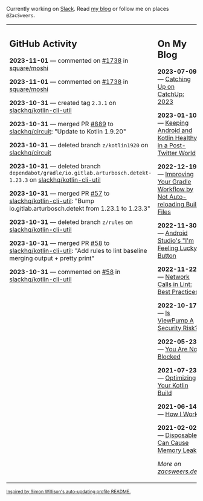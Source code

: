 Currently working on [Slack](https://slack.com/). Read [my blog](https://zacsweers.dev/) or follow me on places `@ZacSweers`.

<table><tr><td valign="top" width="60%">

## GitHub Activity
<!-- githubActivity starts -->
**2023-11-01** — commented on [#1738](https://github.com/square/moshi/issues/1738#issuecomment-1789964921) in [square/moshi](https://github.com/square/moshi)

**2023-11-01** — commented on [#1738](https://github.com/square/moshi/issues/1738#issuecomment-1789610888) in [square/moshi](https://github.com/square/moshi)

**2023-10-31** — created tag `2.3.1` on [slackhq/kotlin-cli-util](https://github.com/slackhq/kotlin-cli-util)

**2023-10-31** — merged PR [#889](https://github.com/slackhq/circuit/pull/889) to [slackhq/circuit](https://github.com/slackhq/circuit): "Update to Kotlin 1.9.20"

**2023-10-31** — deleted branch `z/kotlin1920` on [slackhq/circuit](https://github.com/slackhq/circuit)

**2023-10-31** — deleted branch `dependabot/gradle/io.gitlab.arturbosch.detekt-1.23.3` on [slackhq/kotlin-cli-util](https://github.com/slackhq/kotlin-cli-util)

**2023-10-31** — merged PR [#57](https://github.com/slackhq/kotlin-cli-util/pull/57) to [slackhq/kotlin-cli-util](https://github.com/slackhq/kotlin-cli-util): "Bump io.gitlab.arturbosch.detekt from 1.23.1 to 1.23.3"

**2023-10-31** — deleted branch `z/rules` on [slackhq/kotlin-cli-util](https://github.com/slackhq/kotlin-cli-util)

**2023-10-31** — merged PR [#58](https://github.com/slackhq/kotlin-cli-util/pull/58) to [slackhq/kotlin-cli-util](https://github.com/slackhq/kotlin-cli-util): "Add rules to lint baseline merging output + pretty print"

**2023-10-31** — commented on [#58](https://github.com/slackhq/kotlin-cli-util/pull/58#issuecomment-1788075994) in [slackhq/kotlin-cli-util](https://github.com/slackhq/kotlin-cli-util)
<!-- githubActivity ends -->
</td><td valign="top" width="40%">

## On My Blog
<!-- blog starts -->
**2023-07-09** — [Catching Up on CatchUp: 2023](https://www.zacsweers.dev/catching-up-on-catchup-2023/)

**2023-01-10** — [Keeping Android and Kotlin Healthy in a Post-Twitter World](https://www.zacsweers.dev/keeping-android-healthy/)

**2022-12-19** — [Improving Your Gradle Workflow by Not Auto-reloading Build Files](https://www.zacsweers.dev/improving-your-workflow-by-not-auto-reloading-build-files/)

**2022-11-30** — [Android Studio's "I'm Feeling Lucky" Button](https://www.zacsweers.dev/android-studios-im-feeling-lucky-button/)

**2022-11-22** — [Network Calls in Lint: Best Practices](https://www.zacsweers.dev/network-calls-in-lint-best-practices/)

**2022-10-17** — [Is ViewPump A Security Risk?](https://www.zacsweers.dev/is-viewpump-a-security-risk/)

**2022-05-23** — [You Are Not Blocked](https://www.zacsweers.dev/you-are-not-blocked/)

**2021-07-23** — [Optimizing Your Kotlin Build](https://www.zacsweers.dev/optimizing-your-kotlin-build/)

**2021-06-14** — [How I Work](https://www.zacsweers.dev/how-i-work/)

**2021-02-02** — [Disposables Can Cause Memory Leaks](https://www.zacsweers.dev/disposables-can-cause-memory-leaks/)
<!-- blog ends -->
_More on [zacsweers.dev](https://zacsweers.dev/)_
</td></tr></table>

<sub><a href="https://simonwillison.net/2020/Jul/10/self-updating-profile-readme/">Inspired by Simon Willison's auto-updating profile README.</a></sub>